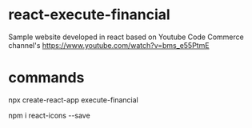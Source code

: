 # react-execute-financial
Sample website developed in react based on Youtube Code Commerce channel's https://www.youtube.com/watch?v=bms_e55PtmE

# commands
npx create-react-app execute-financial

npm i react-icons --save
